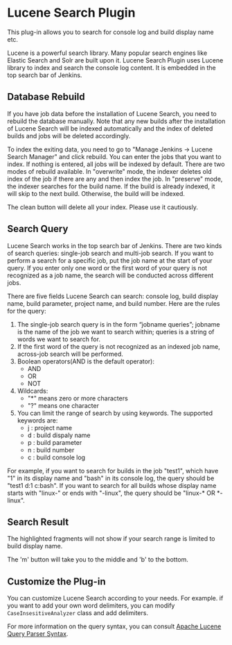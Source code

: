 # Lucene Search Plugin

This plug-in allows you to search for console log and build display name etc.

Lucene is a powerful search library. Many popular search engines like Elastic Search and Solr are built upon it. Lucene Search Plugin uses Lucene library to index and search the console log content. It is embedded in the top search bar of Jenkins.

## Database Rebuild

If you have job data before the installation of Lucene Search, you need to rebuild the database manually. Note that any new builds after the installation of Lucene Search will be indexed automatically and the index of deleted builds and jobs will be deleted accordingly.

To index the exiting data, you need to go to "Manage Jenkins -> Lucene Search Manager" and click rebuild. You can enter the jobs that you want to index. If nothing is entered, all jobs will be indexed by default. There are two modes of rebuild available. In "overwrite" mode, the indexer deletes old index of the job if there are any and then index the job. In "preserve" mode, the indexer searches for the build name. If the build is already indexed, it will skip to the next build. Otherwise, the build will be indexed.

The clean button will delete all your index. Please use it cautiously.

## Search Query

Lucene Search works in the top search bar of Jenkins. There are two kinds of search queries: single-job search and multi-job search. If you want to perform a search for a specific job, put the job name at the start of your query. If you enter only one word or the first word of your query is not recognized as a job name, the search will be conducted across different jobs.

There are five fields Lucene Search can search: console log, build display name, build parameter, project name, and build number. Here are the rules for the query:

1. The single-job search query is in the form “jobname queries”; jobname is the name of the job we want to search within; queries is a string of words we want to search for.
2. If the first word of the query is not recognized as an indexed job name, across-job search will be performed.
3. Boolean operators(AND is the default operator): 
   - AND
   - OR 
   - NOT
4. Wildcards:
   - "*" means zero or more characters
   - "?" means one character
4. You can limit the range of search by using keywords. The supported keywords are:
   - j : project name
   - d : build dispaly name
   - p : build parameter
   - n : build number 
   - c : build console log 

For example, if you want to search for builds in the job "test1", which have "1" in its display name and 
"bash" in its console log, the query should be "test1 d:1 c:bash". If you want to search for all builds whose display name starts with "linux-" or ends with "-linux", the query should be "linux-* OR *-linux".  

## Search Result

The highlighted fragments will not show if your search range is limited to build display name. 

The 'm' button will take you to the middle and 'b' to the bottom. 

## Customize the Plug-in

You can customize Lucene Search according to your needs. For example. if you want to add your own word delimiters, you can modify `CaseInsesitiveAnalyzer` class and add delimiters.

For more information on the query syntax, you can consult [Apache Lucene Query Parser Syntax](https://lucene.apache.org/core/2_9_4/queryparsersyntax.html).

